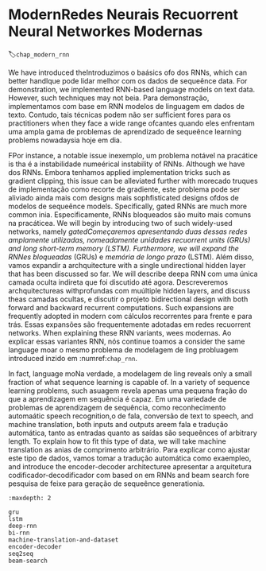 # ModernRedes Neurais Recuorrent Neural Networkes Modernas
:label:`chap_modern_rnn`

We have introduced theIntroduzimos o baásics ofo dos RNNs,
which can better handlque pode lidar melhor com os dados de sequeênce data.
For demonstration,
we implemented RNN-based
language models on text data.
However, 
such techniques may not beia.
Para demonstração,
implementamos com base em RNN
modelos de linguagem em dados de texto.
Contudo,
tais técnicas podem não ser sufficient
fores
para os practitioners when they face
a wide range ofcantes quando eles enfrentam
uma ampla gama de problemas de aprendizado de sequeênce learning problems nowadaysia hoje em dia.

FPor instance,
a notable issue inexemplo,
um problema notável na pracátice
is tha
é a instabilidade numeérical instability of RNNs.
Although we have dos RNNs.
Embora tenhamos applied implementation tricks
such as gradient clipping,
this issue can be alleviated further
with morecado truques de implementação
como recorte de gradiente,
este problema pode ser aliviado ainda mais
com designs mais sophfisticated designs ofdos de modelos de sequeênce models.
Specifically,
gated RNNs are much more common inia.
Especificamente,
RNNs bloqueados são muito mais comuns na pracáticea.
We will begin by introducing two of such widely-used networks,
namely *gatedComeçaremos apresentando duas dessas redes amplamente utilizadas,
nomeadamente *unidades recuorrent units* (GRUs) and *long short-term memory* (LSTM).
Furthermore, we will expand the RNNes bloqueadas* (GRUs) e *memória de longo prazo* (LSTM).
Além disso, vamos expandir a archquitecture
with a single undirectional hidden layer
that has been discussed so far.
We will describe deepa RNN
com uma única camada oculta indireta
que foi discutido até agora.
Descreveremos archquitectureas withprofundas com
muúltiple hidden layers,
and discuss theas camadas ocultas,
e discutir o projeto bidirectional design
with both forward and backward recurrent computations.
Such expansions are frequently adopted
in modern
com cálculos recorrentes para frente e para trás.
Essas expansões são frequentemente adotadas
em redes recuorrent networks.
When explaining these RNN variants,
wees modernas.
Ao explicar essas variantes RNN,
nós continue toamos a consider
the same language moar
o mesmo problema de modelagem de ling probluagem introduced inzido em :numref:`chap_rnn`.

In fact, language moNa verdade, a modelagem de ling
reveals only a small fraction of what 
sequence learning is capable of.
In a variety of sequence learning problems,
such asuagem
revela apenas uma pequena fração do que
a aprendizagem em sequência é capaz.
Em uma variedade de problemas de aprendizagem de sequência,
como reconhecimento automaátic speech recognition,o de fala, conversão de text to speech, and machine translation,
both inputs and outputs areem fala e tradução automática,
tanto as entradas quanto as saídas são sequeênces of arbitrary length.
To explain how to fit this type of data,
we will take machine translation as anias de comprimento arbitrário.
Para explicar como ajustar este tipo de dados,
vamos tomar a tradução automática como exaempleo,
and introduce the encoder-decoder architecturee apresentar a arquitetura codificador-decodificador com based on em
RNNs and beam search fore pesquisa de feixe para geração de sequeênce generationia.

```toc
:maxdepth: 2

gru
lstm
deep-rnn
bi-rnn
machine-translation-and-dataset
encoder-decoder
seq2seq
beam-search
```

<!--stackedit_data:
eyJoaXN0b3J5IjpbMTUwMDU0MzUwNl19
-->